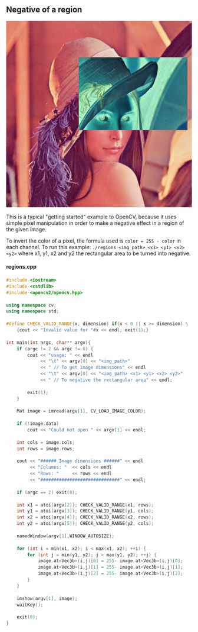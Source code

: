 ## Negative of a region

![Negative Region](./results/result_regions.png "Negative region")

This is a typical "getting started" example to OpenCV, because it uses simple pixel manipulation in order to make a negative effect in a region of the given image.

To invert the color of a pixel, the formula used is `color = 255 - color` in each channel. To run this example: `./regions <img_path> <x1> <y1> <x2> <y2>` where x1, y1, x2 and y2 the rectangular area to be turned into negative.

#### regions.cpp
```c++
#include <iostream>
#include <cstdlib>
#include <opencv2/opencv.hpp>

using namespace cv;
using namespace std;

#define CHECK_VALID_RANGE(x, dimension) if(x < 0 || x >= dimension) \
    {cout << "Invalid value for "#x << endl; exit(1);}

int main(int argc, char** argv){
    if (argc != 2 && argc != 6) {
        cout << "usage: " << endl
             << "\t" << argv[0] << "<img_path>" 
             << " // To get image dimensions" << endl
             << "\t" << argv[0] << "<img_path> <x1> <y1> <x2> <y2>" 
             << " // To negative the rectangular area" << endl;

        exit(1);
    }
    
    Mat image = imread(argv[1], CV_LOAD_IMAGE_COLOR);
    
    if (!image.data)
        cout << "Could not open " << argv[1] << endl;

    int cols = image.cols;
    int rows = image.rows;

    cout << "###### Image dimensions ######" << endl
         << "Columns: "  << cols << endl
         << "Rows: "     << rows << endl
         << "##############################" << endl;

    if (argc == 2) exit(0);

    int x1 = atoi(argv[2]); CHECK_VALID_RANGE(x1, rows);
    int y1 = atoi(argv[3]); CHECK_VALID_RANGE(y1, cols);
    int x2 = atoi(argv[4]); CHECK_VALID_RANGE(x2, rows);
    int y2 = atoi(argv[5]); CHECK_VALID_RANGE(y2, cols);

    namedWindow(argv[1],WINDOW_AUTOSIZE);

    for (int i = min(x1, x2); i < max(x1, x2); ++i) {
        for (int j = min(y1, y2); j < max(y1, y2); ++j) {
            image.at<Vec3b>(i,j)[0] = 255- image.at<Vec3b>(i,j)[0];
            image.at<Vec3b>(i,j)[1] = 255- image.at<Vec3b>(i,j)[1];
            image.at<Vec3b>(i,j)[2] = 255- image.at<Vec3b>(i,j)[2];
        }
    }

    imshow(argv[1], image);  
    waitKey();

    exit(0);
}
```
